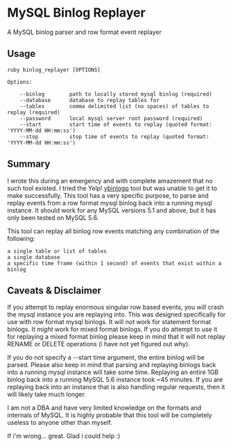 MySQL Binlog Replayer
=====================

A MySQL binlog parser and row format event replayer

Usage
-----
    ruby binlog_replayer [OPTIONS]

    Options:

        --binlog        path to locally stored mysql binlog (required)
        --database      database to replay tables for
        --tables        comma delimited list (no spaces) of tables to replay (required)
        --password      local mysql server root password (required)
        --start         start time of events to replay (quoted format: 'YYYY-MM-dd HH:mm:ss')
        --stop          stop time of events to replay (quoted format: 'YYYY-MM-dd HH:mm:ss')

Summary
-------
I wrote this during an emergency and with complete amazement that no such tool existed. I tried the Yelp! [ybinlogp](https://github.com/Yelp/ybinlogp) tool but was unable to get it to make successfully. This tool has a very specific purpose, to parse and replay events from a row format mysql binlog back into a running mysql instance. It should work for any MySQL versions 5.1 and above, but it has only been tested on MySQL 5.6.

This tool can replay all binlog row events matching any combination of the following:

    a single table or list of tables
    a single database
    a specific time frame (within 1 second) of events that exist within a binlog

Caveats & Disclaimer
--------------------
If you attempt to replay enormous singular row based events, you *will* crash the mysql instance you are replaying into. This was designed specifically for use with row format mysql binlogs. It will *not* work for statement format binlogs. It *might* work for mixed format binlogs. If you do attempt to use it for replaying a mixed format binlog please keep in mind that it will not replay RENAME or DELETE operations (i have not yet figured out why).

If you do not specify a --start time argument, the entire binlog will be parsed. Please also keep in mind that parsing and replaying binlogs back into a running mysql instance will take some time. Replaying an entire 1GB binlog back into a running MySQL 5.6 instance took ~45 minutes. If you are replaying back into an instance that is also handling regular requests, then it will likely take much longer.

I am not a DBA and have very limited knowledge on the formats and internals of MySQL. It is highly probable that this tool will be completely useless to anyone other than myself.

If i'm wrong... great. Glad i could help :)
